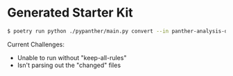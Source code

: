 # Generated Starter Kit

```bash
$ poetry run python ./pypanther/main.py convert --in panther-analysis-develop/rules/aws_s3_rules --out starter-kit/content/rules --verbose --keep-all-rules
```

Current Challenges:
- Unable to run without "keep-all-rules"
- Isn't parsing out the "changed" files
